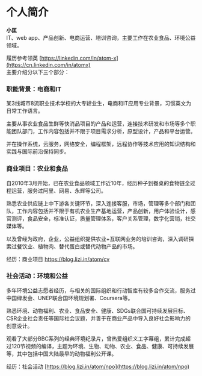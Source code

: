 # 个人简介

**小匡**  
 IT、web app、产品创新、电商运营、培训咨询，主要工作在农业食品、环境公益领域。  
  
履历参考领英 [https://linkedin.com/in/atom-x](https://cn.linkedin.com/in/atomx)  
主要介绍分以下三个部分：  


### **职能背景：电商和IT**

某3线城市8流职业技术学校的大专肄业生，电商和IT应用专业背景，习惯英文为日常工作语言。

主要从事农业食品生鲜等快消品项目的产品和运营，连接技术研发和市场等多个职能团队部门，工作内容包括并不限于项目需求分析，原型设计，产品和平台运营。

并在操作系统，云服务，网络安全，编程框架，远程协作等技术应用的知识结构和实践与国际前沿保持同步。  
  


### **商业项目：农业和食品**

自2010年3月开始，已在农业食品领域工作近10年，经历种子到餐桌的食物链全过程运营，服务过阿里、网易、永辉等公司。

熟悉农业供应链上中下游各关键环节，深入连接客服，市场，管理等多个部门和团队，工作内容包括并不限于有机农业生产基地运营，产品创新，用户体验设计，感官测评，食品安全，标准认证，质量管理体系，客户关系管理，数字化营销，社交媒体等。

以及曾经为政府，企业，公益组织提供农业+互联网业务的培训咨询，深入调研探索过餐饮业、植物肉、替代蛋白或替代动物产品的市场。  
  
经历：商业项目 [https://blog.lizi.in/atom/cv ](https://blog.lizi.in/atom/cv)  




### **社会活动：环境和公益**

多年环境公益志愿者经历，与相关的国际组织和行动智库有较多合作交流，服务过中国绿发会、UNEP联合国环境规划署、Coursera等。

熟悉环境、动物福利、农业、食品安全、健康、SDGs联合国可持续发展目标、CSR企业社会责任等国际社会议题，并善于在商业产品中导入良好社会影响力的创意设计。

观看了大部分BBC系列的经典环境纪录片，曾热爱组织义工字幕组，累计完成超过120节视频的编译，主题为环境、生物、动物、农业、食品、健康、可持续发展等，其中包括中国大陆最早的动物福利公开课。  
  
 经历：社会活动 [https://blog.lizi.in/atom/npo](https://blog.lizi.in/atom/npo)  
  
  
  
  
  
  
  
  



